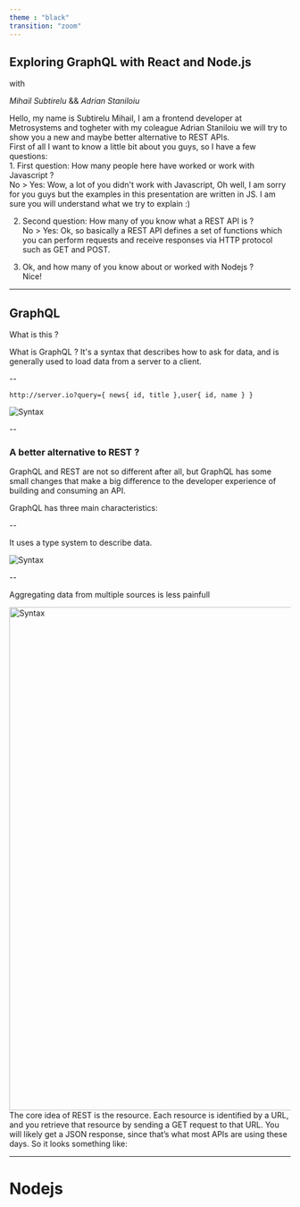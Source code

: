 ```yaml
---
theme : "black"
transition: "zoom"
---
```


<style>
.fragment.current-visible.visible:not(.current-fragment) {
    display: none;
    height:0px;
    line-height: 0px;
    font-size: 0px;
}
</style>

## Exploring GraphQL with React and Node.js

with

*Mihail Subtirelu*  && *Adrian Staniloiu*

<aside class="notes">
  Hello, my name is Subtirelu Mihail, I am a frontend developer at Metrosystems and togheter with my coleague Adrian Staniloiu we will try to show you a new and maybe better alternative to REST APIs.
  <br />
  First of all I want to know a little bit about you guys, so I have a few questions: <br/>
  1. First question: How many people here have worked or work with Javascript ?<br/>
      No > Yes: Wow, a lot of you didn't work with Javascript, Oh well, I am sorry for you guys but the examples in this presentation are written in JS. I am sure you will understand what we try to explain :)<br />

  2. Second question: How many of you know what a REST API is ? <br />
      No > Yes: Ok, so basically a REST API defines a set of functions which you can perform requests and receive responses via HTTP protocol such as GET and POST.
      <br />

  3. Ok, and how many of you know about or worked with Nodejs ? <br/>
  Nice!
</aside>


---

## GraphQL

What is this ?

<aside class="notes">
  What is GraphQL ? It's a syntax that describes how to ask for data, and is generally used to load data from a server to a client.
</aside>


--

```
http://server.io?query={ news{ id, title },user{ id, name } }
```

<img data-src="/syntax.png" alt="Syntax">

--

### A better alternative to REST ?


<aside class="notes">
  GraphQL and REST are not so different after all, but GraphQL has some small changes that make a big difference to the developer experience of building and consuming an API.
</aside>

<span class="fragment">GraphQL has three main characteristics:</span>

--

It uses a type system to describe data.

<img data-src="/type.png" alt="Syntax">


--

Aggregating data from multiple sources is less painfull

<img  width="900" data-src="/diagram.png" alt="Syntax">


<aside class="notes">
The core idea of REST is the resource. Each resource is identified by a URL, and you retrieve that resource by sending a GET request to that URL. You will likely get a JSON response, since that’s what most APIs are using these days. So it looks something like:
</aside>


---

# Nodejs
